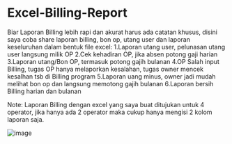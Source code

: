 # Excel-Billing-Report

Biar Laporan Billing lebih rapi dan akurat harus ada catatan khusus, disini saya coba share laporan billing, bon op, utang user dan laporan keseluruhan dalam bentuk file excel:
1.Laporan utang user, pelunasan utang user langsung milik OP
2.Cek kehadiran OP, jika absen potong gaji harian
3.Laporan utang/Bon OP, termasuk potong gajih bulanan
4.OP Salah input Billing, tugas OP hanya melaporkan kesalahan,  tugas owner mencek kesalhan tsb di Billing program
5.Laporan uang minus, owner jadi mudah melihat bon op dan langsung memotong gajih bulanan 
6.Laporan bersih Billing harian dan bulanan

Note:
Laporan Billing dengan excel yang saya buat ditujukan untuk 4 operator, jika hanya ada 2 operator maka cukup hanya mengisi 2 kolom laporan saja.

![image](https://user-images.githubusercontent.com/42666125/147881078-eb1e15a5-ac36-42c8-bb8b-ad38423b5df6.png)
